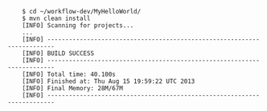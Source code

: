         $ cd ~/workflow-dev/MyHelloWorld/
        $ mvn clean install
        [INFO] Scanning for projects...
        ...
        [INFO] ------------------------------------------------------------------------
        [INFO] BUILD SUCCESS
        [INFO] ------------------------------------------------------------------------
        [INFO] Total time: 40.100s
        [INFO] Finished at: Thu Aug 15 19:59:22 UTC 2013
        [INFO] Final Memory: 28M/67M
        [INFO] ------------------------------------------------------------------------
